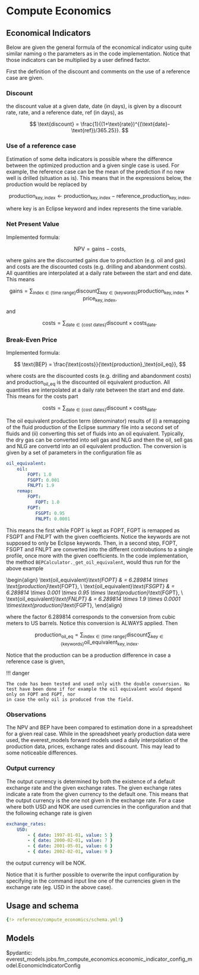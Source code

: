 # Compute Economics

## Economical Indicators

Below are given the general formula of the economical indicator using quite similar naming o the parameters as in the code implementation. Notice that those indicators can be multiplied by a user defined factor.

First the definition of the discount and comments on the use of a reference case are given.

### Discount

the discount value at a given date, $\text{date}$ (in days), is given by a discount rate, $\text{rate}$, and a reference date, $\text{ref}$ (in days),  as

$$
\text{discount} = \frac{1}{(1+\text{rate})^{(\text{date}-\text{ref})/365.25}}.
$$

### Use of a reference case

Estimation of some delta indicators is possible where the difference between the optimized production and a given single case is used. For example, the reference case can be the mean of the prediction if no new well is drilled (situation as is). This means that in the expressions below, the production would be replaced by

$$
\text{production}_{\text{key}, \text{index}} \leftarrow \text{production}_{\text{key}, \text{index}} - \text{reference_production}_{\text{key}, \text{index}},
$$

where $\text{key}$ is an Eclipse keyword and $\text{index}$ represents the time variable.

### Net Present Value

Implemented formula:

$$
\text{NPV} = \text{gains} - \text{costs},
$$

where $\text{gains}$ are the discounted gains due to production (e.g. oil and gas) and $\text{costs}$ are the discounted costs (e.g. drilling and abandonment costs).
All quantities are interpolated at a daily rate between the start and end date. This means

$$
\text{gains} = \sum_{\text{index} \in \{ \text{time range} \} } \text{discount} \sum_{\text{key} \in  \{ \text{keywords} \} }
    \text{production}_{\text{key}, \text{index}}
    \times
    \text{price}_{\text{key}, \text{index}},
$$

and

$$
\text{costs} = \sum_{\text{date} \in \{ \text{cost dates} \} } \text{discount} \times \text{costs}_\text{date}.
$$

### Break-Even Price

Implemented formula:

$$
\text{BEP} = \frac{\text{costs}}{\text{production}_\text{oil_eq}},
$$

where $\text{costs}$ are the discounted costs (e.g. drilling and abandonment costs) and $\text{production}_\text{oil_eq}$ is the discounted oil equivalent production.
All quantities are interpolated at a daily rate between the start and end date. This means for the costs part

$$
\text{costs} = \sum_{\text{date} \in \{ \text{cost dates} \} } \text{discount} \times \text{costs}_\text{date}.
$$

The oil equivalent production term (denominator) results of (i) a remapping of the fluid production of the Eclipse summary file into a second set of fluids and (ii)
converting this set of fluids into an oil equivalent. Typically, the dry gas can be converted into sell gas and NLG and then the oil, sell gas and NLG are convertd into
an oil equivalent production. The conversion is given by a set of parameters in the configuration file as

```yaml
oil_equivalent:
    oil:
        FOPT: 1.0
        FSGPT: 0.001
        FNLPT: 1.9
    remap:
        FOPT:
           FOPT: 1.0
        FGPT:
           FSGPT: 0.95
           FNLPT: 0.0001
```

This means the first while FOPT is kept as FOPT, FGPT is remapped as FSGPT and FNLPT with the given coefficients. Notice the keywords are not supposed to only be Eclipse keywords.
Then, in a second step, FOPT, FSGPT and FNLPT are converted into the different contriobutions to a single profile, once more with the given coefficients. In the code implementation, the method `BEPCalculator._get_oil_equivalent`, would thus run for the above example

\begin{align}
\text{oil_equivalent}_\text{FOPT}  & = 6.289814 \times \text{production}_\text{FOPT}, \\
\text{oil_equivalent}_\text{FSGPT} & = 6.289814 \times 0.001 \times 0.95 \times \text{production}_\text{FGPT}, \\
\text{oil_equivalent}_\text{FNLPT} & = 6.289814 \times 1.9 \times 0.0001 \times\text{production}_\text{FGPT},
\end{align}

where the factor $6.289814$ corresponds to the conversion from cubic meters to US barrels. Notice this conversion is ALWAYS applied. Then

$$
\text{production}_\text{oil_eq} = \sum_{\text{index} \in \{ \text{time range} \} } \text{discount} \sum_{\text{key} \in  \{ \text{keywords} \} }
    \text{oil_equivalent}_{\text{key}, \text{index}}.
$$

Notice that the production can be a production difference in case a reference case is given,

!!! danger

    The code has been tested and used only with the double conversion. No test have been done if for example the oil equivalent would depend only on FOPT and FGPT, nor
    in case the only oil is produced from the field.

### Observations

The NPV and BEP have been compared to estimation done in a spreadsheet for a given real case. While in the spreadsheet yearly production data were used, the everest_models forward models used a daily interpolation of the production data, prices, exchange rates and discount. This may lead to some noticeable differences.

### Output currency

The output currency is determined by both the existence of a default exchange rate and the given exchange rates. The given exchange rates indicate a rate from the given currency to the default one. This means that the output currency is the one not given in the exchange rate. For a case where both USD and NOK are used currencies in the configuration and that the following echange rate is given

```yaml
exchange_rates:
    USD:
        - { date: 1997-01-01, value: 5 }
        - { date: 2000-02-01, value: 7 }
        - { date: 2001-05-01, value: 6 }
        - { date: 2002-02-01, value: 9 }
```

the output currency will be NOK.

Notice that it is further possible to overwrite the input configuration by specifying in the command input line one of the currencies given in the exchange rate (eg. USD in the above case).

## Usage and schema

```yaml
{!> reference/compute_economics/schema.yml!}
```

## Models

$pydantic: everest_models.jobs.fm_compute_economics.economic_indicator_config_model.EconomicIndicatorConfig
